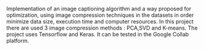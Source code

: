 
Implementation of an image captioning algorithm and a way proposed for optimization, using image compression techniques in the datasets in order minimize data size, execution time and computer resources. In this project there are used 3 image compression methods : PCA,SVD and K-means. The project uses Tensorflow and Keras. It can be tested in the Google Collab platform.

